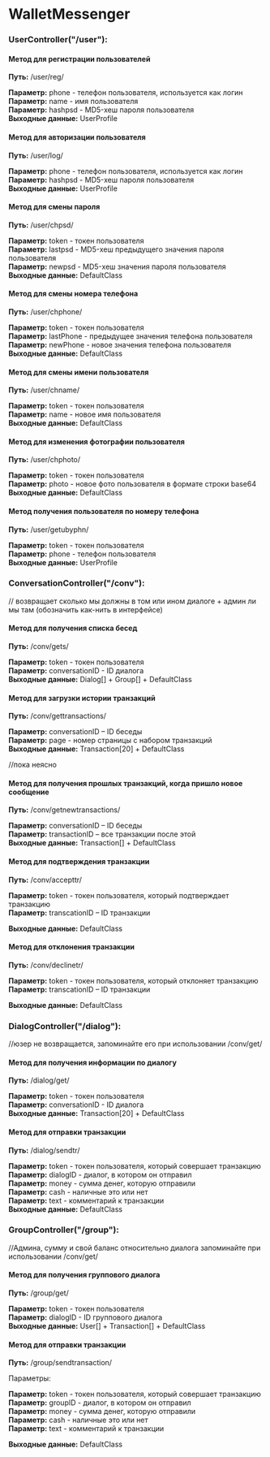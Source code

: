 # WalletMessenger

### UserController("/user"):

#### Метод для регистрации пользователей
**Путь:** /user/reg/

**Параметр:** phone - телефон пользователя, используется как логин <br>
**Параметр:** name - имя пользователя <br>
**Параметр:** hashpsd - MD5-хеш пароля пользователя <br>
**Выходные данные:** UserProfile

#### Метод для авторизации пользователя
**Путь:** /user/log/

**Параметр:** phone - телефон пользователя, используется как логин <br>
**Параметр:** hashpsd - MD5-хеш пароля пользователя <br>
**Выходные данные:** UserProfile

#### Метод для смены пароля
**Путь:** /user/chpsd/

**Параметр:** token - токен пользователя <br>
**Параметр:** lastpsd - MD5-хеш предыдущего значения пароля пользователя <br>
**Параметр:** newpsd - MD5-хеш значения пароля пользователя <br>
**Выходные данные:** DefaultClass

#### Метод для смены номера телефона
**Путь:** /user/chphone/

**Параметр:** token - токен пользователя <br>
**Параметр:** lastPhone - предыдущее значения телефона пользователя <br>
**Параметр:** newPhone - новое значения телефона пользователя <br>
**Выходные данные:** DefaultClass

#### Метод для смены имени пользователя
**Путь:** /user/chname/

**Параметр:** token - токен пользователя <br>
**Параметр:** name - новое имя пользователя <br>
**Выходные данные:** DefaultClass

#### Метод для изменения фотографии пользователя
**Путь:** /user/chphoto/

**Параметр:** token - токен пользователя <br>
**Параметр:** photo - новое фото пользователя в формате строки base64 <br>
**Выходные данные:** DefaultClass


#### Метод получения пользователя по номеру телефона
**Путь:** /user/getubyphn/

**Параметр:** token - токен пользователя <br>
**Параметр:** phone - телефон пользователя <br>
**Выходные данные:** UserProfile

### ConversationController("/conv"):

// возвращает сколько мы должны в том или ином диалоге + админ ли мы там (обозначить как-нить в интерфейсе)
#### Метод для получения списка бесед
**Путь:** /conv/gets/

**Параметр:** token  - токен пользователя <br>
**Параметр:** conversationID - ID диалога <br>
**Выходные данные:** Dialog[] + Group[] + DefaultClass 

#### Метод для загрузки истории транзакций
**Путь:** /conv/gettransactions/

**Параметр:** conversationID – ID беседы <br>
**Параметр:** page  - номер страницы с набором транзакций <br>
**Выходные данные:** Transaction[20] + DefaultClass

//пока неясно
#### Метод для получения прошлых транзакций, когда пришло новое сообщение
**Путь:** /conv/getnewtransactions/

**Параметр:** conversationID – ID беседы <br>
**Параметр:** transactionID – все транзакции после этой <br>
**Выходные данные:** Transaction[] + DefaultClass

#### Метод для подтверждения транзакции
**Путь:** /conv/accepttr/

**Параметр:** token - токен пользователя, который подтверждает транзакцию <br>
**Параметр:** transcationID – ID транзакции <br>

**Выходные данные:** DefaultClass

#### Метод для отклонения транзакции
**Путь:** /conv/declinetr/

**Параметр:** token - токен пользователя, который отклоняет транзакцию <br>
**Параметр:** transcationID – ID транзакции <br>

**Выходные данные:** DefaultClass

### DialogController("/dialog"):

//юзер не возвращается, запоминайте его при использовании /conv/get/
#### Метод для получения информации по диалогу 
**Путь:** /dialog/get/

**Параметр:** token  - токен пользователя <br>
**Параметр:** conversationID - ID диалога <br>
**Выходные данные:** Transaction[20] + DefaultClass

#### Метод для отправки транзакции
**Путь:** /dialog/sendtr/

**Параметр:** token - токен пользователя, который совершает транзакцию <br>
**Параметр:** dialogID - диалог, в котором он отправил <br>
**Параметр:** money - сумма денег, которую отправили <br>
**Параметр:** cash - наличные это или нет <br>
**Параметр:** text - комментарий к транзакции <br>
**Выходные данные:** DefaultClass

### GroupController("/group"):

//Админа, сумму и свой баланс относительно диалога запоминайте при использовании /conv/get/
#### Метод для получения группового диалога
**Путь:** /group/get/

**Параметр:** token - токен пользователя <br>
**Параметр:** dialogID - ID группового диалога <br>
**Выходные данные:** User[] + Transaction[] + DefaultClass 

#### Метод для отправки транзакции
**Путь:** /group/sendtransaction/ 

Параметры:

**Параметр:** token - токен пользователя, который совершает транзакцию <br>
**Параметр:** groupID - диалог, в котором он отправил <br>
**Параметр:** money - сумма денег, которую отправили <br>
**Параметр:** cash - наличные это или нет <br>
**Параметр:** text - комментарий к транзакции <br>

**Выходные данные:** DefaultClass





























